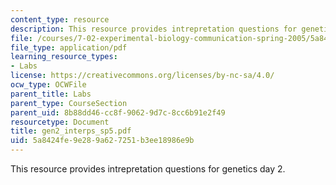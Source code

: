 ```yaml
---
content_type: resource
description: This resource provides intrepretation questions for genetics day 2.
file: /courses/7-02-experimental-biology-communication-spring-2005/5a8424fe9e289a627251b3ee18986e9b_gen2_interps_sp5.pdf
file_type: application/pdf
learning_resource_types:
- Labs
license: https://creativecommons.org/licenses/by-nc-sa/4.0/
ocw_type: OCWFile
parent_title: Labs
parent_type: CourseSection
parent_uid: 8b88dd46-cc8f-9062-9d7c-8cc6b91e2f49
resourcetype: Document
title: gen2_interps_sp5.pdf
uid: 5a8424fe-9e28-9a62-7251-b3ee18986e9b
---
```

This resource provides intrepretation questions for genetics day 2.